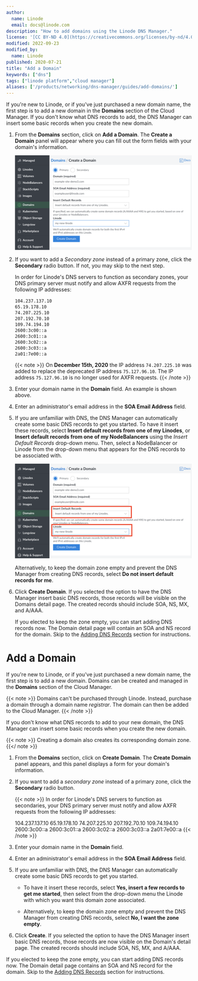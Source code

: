 ```yaml
---
author:
  name: Linode
  email: docs@linode.com
description: "How to add domains using the Linode DNS Manager."
license: '[CC BY-ND 4.0](https://creativecommons.org/licenses/by-nd/4.0)'
modified: 2022-09-23
modified_by:
  name: Linode
published: 2020-07-21
title: "Add a Domain"
keywords: ["dns"]
tags: ["linode platform","cloud manager"]
aliases: ['/products/networking/dns-manager/guides/add-domains/']
---
```


If you're new to Linode, or if you've just purchased a new domain name, the first step is to add a new domain in the **Domains** section of the Cloud Manager. If you don't know what DNS records to add, the DNS Manager can insert some basic records when you create the new domain.

1.  From the **Domains** section, click on **Add a Domain**. The **Create a Domain** panel will appear where you can fill out the form fields with your domain's information.

    ![This page lets you add a new domain](add-new-domain.png)

1.  If you want to add a *Secondary zone* instead of a primary zone, click the **Secondary** radio button. If not, you may skip to the next step.

    In order for Linode's DNS servers to function as secondary zones, your DNS primary server must notify and allow AXFR requests from the following IP addresses:

        104.237.137.10
        65.19.178.10
        74.207.225.10
        207.192.70.10
        109.74.194.10
        2600:3c00::a
        2600:3c01::a
        2600:3c02::a
        2600:3c03::a
        2a01:7e00::a

    {{< note >}}
On **December 15th, 2020** the IP address `74.207.225.10` was added to replace the deprecated IP address `75.127.96.10`. The IP address `75.127.96.10` is no longer used for AXFR requests.
{{< /note >}}

1.  Enter your domain name in the **Domain** field. An example is shown above.
1.  Enter an administrator's email address in the **SOA Email Address** field.
1.  If you are unfamiliar with DNS, the DNS Manager can automatically create some basic DNS records to get you started. To have it insert these records, select **Insert default records from one of my Linodes**, or **Insert default records from one of my NodeBalancers** using the *Insert Default Records* drop-down menu. Then, select a NodeBalancer or Linode from the drop-down menu that appears for the DNS records to be associated with.

    ![Create default DNS records when adding a new domain](create-default-records.png "Create default DNS records when adding a new domain")

     Alternatively, to keep the domain zone empty and prevent the DNS Manager from creating DNS records, select **Do not insert default records for me**.

1.  Click **Create Domain**. If you selected the option to have the DNS Manager insert basic DNS records, those records will be visible on the Domains detail page. The created records should include SOA, NS, MX, and A/AAA.

    If you elected to keep the zone empty, you can start adding DNS records now. The Domain detail page will contain an SOA and NS record for the domain. Skip to the [Adding DNS Records](/docs/networking/dns/dns-manager-overview/##add-dns-records) section for instructions.

<!--
1.  If you are unfamiliar with DNS, the DNS Manager can automatically create some basic DNS records to get you started. To have it insert these records, select **Yes, insert a few records to get me started**, then select from the drop-down menu the Linode with which you want this domain zone associated.

    Alternatively, to keep the domain zone empty and prevent the DNS Manager from creating DNS records, select **No, I want the zone empty**.

If you selected the option to have the DNS Manager insert basic DNS records, those records will be visible, as shown above. If you elected to keep the zone empty, you can start adding DNS records now. Skip to the [Adding DNS Records](/docs/networking/dns/dns-manager-overview/#add-records) section for instructions.

-->

# Add a Domain

If you're new to Linode, or if you've just purchased a new domain name, the first step is to add a new domain. Domains can be created and managed in the **Domains** section of the Cloud Manager.

{{< note >}}
Domains can't be purchased through Linode. Instead, purchase a domain through a domain name *registrar*. The domain can then be added to the Cloud Manager.
{{< /note >}}

If you don't know what DNS records to add to your new domain, the DNS Manager can insert some basic records when you create the new domain.

{{< note >}}
Creating a domain also creates its corresponding domain zone.
{{</ note >}}

1.  From the **Domains** section, click on **Create Domain**. The **Create Domain** panel appears, and this panel displays a form for your domain's information.

1. If you want to add a *secondary zone* instead of a primary zone, click the **Secondary** radio button.

   {{< note >}}
In order for Linode's DNS servers to function as secondaries, your DNS primary server must notify and allow AXFR requests from the following IP addresses:

    104.237.137.10
    65.19.178.10
    74.207.225.10
    207.192.70.10
    109.74.194.10
    2600:3c00::a
    2600:3c01::a
    2600:3c02::a
    2600:3c03::a
    2a01:7e00::a
{{< /note >}}

1.  Enter your domain name in the **Domain** field.

1.  Enter an administrator's email address in the **SOA Email Address** field.

1.  If you are unfamiliar with DNS, the DNS Manager can automatically create some basic DNS records to get you started.

      - To have it insert these records, select **Yes, insert a few records to get me started**, then select from the drop-down menu the Linode with which you want this domain zone associated.

      - Alternatively, to keep the domain zone empty and prevent the DNS Manager from creating DNS records, select **No, I want the zone empty**.

1.  Click **Create**. If you selected the option to have the DNS Manager insert basic DNS records, those records are now visible on the Domain's detail page. The created records should include SOA, NS, MX, and A/AAA.

   If you elected to keep the zone empty, you can start adding DNS records now. The Domain detail page contains an SOA and NS record for the domain. Skip to the [Adding DNS Records](/docs/networking/dns/dns-manager-overview/##add-dns-records) section for instructions.